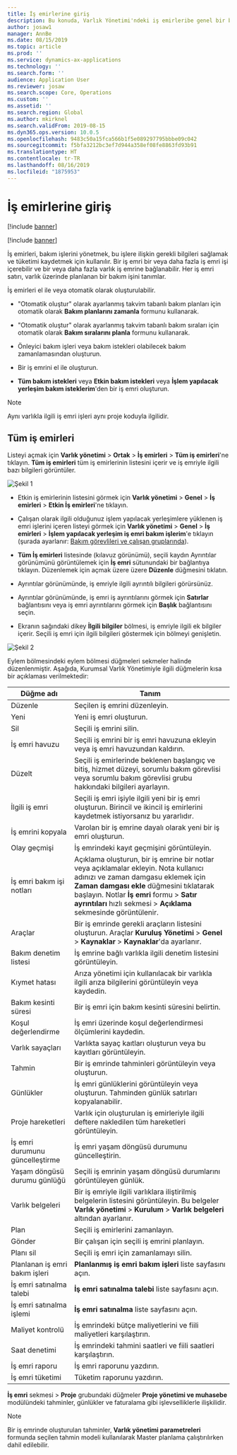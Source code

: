 ```yaml
---
title: İş emirlerine giriş
description: Bu konuda, Varlık Yönetimi'ndeki iş emirleribe genel bir bakış sağlanmaktadır.
author: josaw1
manager: AnnBe
ms.date: 08/15/2019
ms.topic: article
ms.prod: ''
ms.service: dynamics-ax-applications
ms.technology: ''
ms.search.form: ''
audience: Application User
ms.reviewer: josaw
ms.search.scope: Core, Operations
ms.custom: ''
ms.assetid: ''
ms.search.region: Global
ms.author: mkirknel
ms.search.validFrom: 2019-08-15
ms.dyn365.ops.version: 10.0.5
ms.openlocfilehash: 9483c50a15fca566b1f5e089297795bbbe09c042
ms.sourcegitcommit: f5bfa3212bc3ef7d944a358ef08fe8863fd93b91
ms.translationtype: HT
ms.contentlocale: tr-TR
ms.lasthandoff: 08/16/2019
ms.locfileid: "1875953"
---
```

# <a name="introduction-to-work-orders"></a>İş emirlerine giriş

[!include [banner](../../includes/banner.md)]

[!include [banner](../../includes/preview-banner.md)]

İş emirleri, bakım işlerini yönetmek, bu işlere ilişkin gerekli bilgileri sağlamak ve tüketimi kaydetmek için kullanılır. Bir iş emri bir veya daha fazla iş emri işi içerebilir ve bir veya daha fazla varlık iş emrine bağlanabilir. Her iş emri satırı, varlık üzerinde planlanan bir bakım işini tanımlar.

İş emirleri el ile veya otomatik olarak oluşturulabilir.

- "Otomatik oluştur" olarak ayarlanmış takvim tabanlı bakım planları için otomatik olarak **Bakım planlarını zamanla** formunu kullanarak.  

- "Otomatik oluştur" olarak ayarlanmış takvim tabanlı bakım sıraları için otomatik olarak **Bakım sıralarını planla** formunu kullanarak.  

- Önleyici bakım işleri veya bakım istekleri olabilecek bakım zamanlamasından oluşturun.  

- Bir iş emrini el ile oluşturun.  

- **Tüm bakım istekleri** veya **Etkin bakım istekleri** veya **İşlem yapılacak yerleşim bakım isteklerim**'den bir iş emri oluşturun.

>[!NOTE]
>Aynı varlıkla ilgili iş emri işleri aynı proje koduyla ilgilidir.

## <a name="all-work-orders"></a>Tüm iş emirleri

Listeyi açmak için **Varlık yönetimi** > **Ortak** > **İş emirleri** > **Tüm iş emirleri**'ne tıklayın. **Tüm iş emirleri** tüm iş emirlerinin listesini içerir ve iş emriyle ilgili bazı bilgileri görüntüler.

![Şekil 1](media/01-work-orders.png)

- Etkin iş emirlerinin listesini görmek için **Varlık yönetimi** > **Genel** > **İş emirleri** > **Etkin İş emirleri**'ne tıklayın.

- Çalışan olarak ilgili olduğunuz işlem yapılacak yerleşimlere yüklenen iş emri işlerini içeren listeyi görmek için **Varlık yönetimi** > **Genel** > **İş emirleri** > **İşlem yapılacak yerleşim iş emri bakım işlerim**'e tıklayın (şurada ayarlanır: [Bakım görevlileri ve çalışan gruplarında](../setup-for-objects/workers-and-worker-groups.md)).

- **Tüm İş emirleri** listesinde (kılavuz görünümü), seçili kaydın Ayrıntılar görünümünü görüntülemek için **İş emri** sütunundaki bir bağlantıya tıklayın. Düzenlemek için açmak üzere üzere **Düzenle** düğmesini tıklatın.  

- Ayrıntılar görünümünde, iş emriyle ilgili ayrıntılı bilgileri görürsünüz.  

- Ayrıntılar görünümünde, iş emri iş ayrıntılarını görmek için **Satırlar** bağlantısını veya iş emri ayrıntılarını görmek için **Başlık** bağlantısını seçin.  

- Ekranın sağındaki dikey **İlgili bilgiler** bölmesi, iş emriyle ilgili ek bilgiler içerir. Seçili iş emri için ilgili bilgileri göstermek için bölmeyi genişletin.  


![Şekil 2](media/02-work-orders.png)


Eylem bölmesindeki eylem bölmesi düğmeleri sekmeler halinde düzenlenmiştir. Aşağıda, Kurumsal Varlık Yönetimiyle ilgili düğmelerin kısa bir açıklaması verilmektedir:



| Düğme adı                     | Tanım                                                                                                                                                                                                                                                             |
|---------------------------------|-------------------------------------------------------------------------------------------------------------------------------------------------------------------------------------------------------------------------------------------------------------------------|
| Düzenle                            | Seçilen iş emrini düzenleyin.                                                                                                                                                                                                                                           |
| Yeni                             | Yeni iş emri oluşturun.                                                                                                                                                                                                                                                  |
| Sil                          | Seçili iş emrini silin.                                                                                                                                                                                                                                         |
| İş emri havuzu                 | Seçili iş emrini bir iş emri havuzuna ekleyin veya iş emri havuzundan kaldırın.                                                                                                                                                                                           |
| Düzelt                          | Seçili iş emirlerinde beklenen başlangıç ve bitiş, hizmet düzeyi, sorumlu bakım görevlisi veya sorumlu bakım görevlisi grubu hakkındaki bilgileri ayarlayın.                                                                                                                                     |
| İlgili iş emri              | Seçili iş emri işiyle ilgili yeni bir iş emri oluşturun. Birincil ve ikincil iş emirlerini kaydetmek istiyorsanız bu yararlıdır.                                                                                                                              |
| İş emrini kopyala                 | Varolan bir iş emrine dayalı olarak yeni bir iş emri oluşturun.                                                                                                                                                                                                                |
| Olay geçmişi                   | İş emrindeki kayıt geçmişini görüntüleyin.                                                                                                                                                                                                                |
| İş emri bakım işi notları                           | Açıklama oluşturun, bir iş emrine bir notlar veya açıklamalar ekleyin. Nota kullanıcı adınızı ve zaman damgasu eklemek için **Zaman damgası ekle** düğmesini tıklatarak başlayın. Notlar **İş emri** formu > **Satır ayrıntıları** hızlı sekmesi > **Açıklama** sekmesinde görüntülenir. |
| Araçlar                           | Bir iş emrinde gerekli araçların listesini oluşturun. Araçlar **Kuruluş Yönetimi** > **Genel** > **Kaynaklar** > **Kaynaklar**'da ayarlanır.                                                                                                      |
| Bakım denetim listesi           | İş emrine bağlı varlıkla ilgili denetim listesini görüntüleyin.                                                                                                                                                                                                              |
| Kıymet hatası                     | Arıza yönetimi için kullanılacak bir varlıkla ilgili arıza bilgilerini görüntüleyin veya kaydedin.                                                                                                                                                                                        |
| Bakım kesinti süresi            | Bir iş emri için bakım kesinti süresini belirtin.                                                                                                                                                                                                                               |
| Koşul değerlendirme            | İş emri üzerinde koşul değerlendirmesi ölçümlerini kaydedin.                                                                                                                                                                                                             |
| Varlık sayaçları                 | Varlıkta sayaç kaıtları oluşturun veya bu kayıtları görüntüleyin.                                                                                                                                                                                                                     |
| Tahmin                        | Bir iş emrinde tahminleri görüntüleyin veya oluşturun.                                                                                                                                                                                                                               |
| Günlükler                        | İş emri günlüklerini görüntüleyin veya oluşturun. Tahminden günlük satırları kopyalanabilir.                                                                                                                                                                                         |
| Proje hareketleri            | Varlık için oluşturulan iş emirleriyle ilgili deftere nakledilen tüm hareketleri görüntüleyin.                                                                                                                                                                                             |
| İş emri durumunu güncelleştirme                | İş emri yaşam döngüsü durumunu güncelleştirin.                                                                                                                                                                                                                                                |
| Yaşam döngüsü durumu günlüğü                       | Seçili iş emrinin yaşam döngüsü durumlarını görüntüleyen günlük.                                                                                                                                                                                                                   |
| Varlık belgeleri                | Bir iş emriyle ilgili varlıklara iliştirilmiş belgelerin listesini görüntüleyin. Bu belgeler **Varlık yönetimi** > **Kurulum** > **Varlık belgeleri** altından ayarlanır.                                                                                                 |
| Plan                        | Seçili iş emirlerini zamanlayın.                                                                                                                                                                                                                                      |
| Gönder            | Bir çalışan için seçili iş emrini planlayın.                                                                                                                                                                                                                        |
| Planı sil                 | Seçili iş emri için zamanlamayı silin.                                                                                                                                                                                                                          |
| Planlanan iş emri bakım işleri             | **Planlanmış iş emri bakım işleri** liste sayfasını açın.                                                                                                                                                                                                                             |
| İş emri satınalma talebi | **İş emri satınalma talebi** liste sayfasını açın.                                                                                                                                                                                                                 |
| İş emri satınalma işlemi             | **İş emri satınalma** liste sayfasını açın.                                                                                                                                                                                                                             |
| Maliyet kontrolü                    | İş emrindeki bütçe maliyetlerini ve fiili maliyetleri karşılaştırın.                                                                                                                                                                                                                |
| Saat denetimi                    | İş emrindeki tahmini saatleri ve fiili saatleri karşılaştırın.                                                                                                                                                                                                                |
| İş emri raporu               | İş emri raporunu yazdırın.                                                                                                                                                                                                                                                |
| İş emri tüketimi          | Tüketim raporunu yazdırın.                                                                                                                                                                                                                                               |


**İş emri** sekmesi > **Proje** grubundaki düğmeler **Proje yönetimi ve muhasebe** modülündeki tahminler, günlükler ve faturalama gibi işlevselliklerle ilişkilidir.

>[!NOTE]
>Bir iş emrinde oluşturulan tahminler, **Varlık yönetimi parametreleri** formunda seçilen tahmin modeli kullanılarak Master planlama çalıştırılırken dahil edilebilir.

